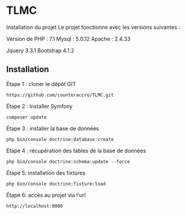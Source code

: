 # TLMC

Installation du projet
Le projet fonctionne avec les versions suivantes :

Version de PHP : 7.1
Mysql : 5.0.12
Apache : 2.4.33

Jquery 3.3.1
Bootstrap 4.1.2

Installation
------------

Étape 1 : cloner le dépôt GIT

`https://github.com/counteraccro/TLMC.git`

Étape 2 : Installer Symfony

`composer update`

Étape 3 : installer la base de données

`php bin/console doctrine:database:create`

Étape 4 : récupération des tables de la base de données

`php bin/console doctrine:schema:update --force`

Étape 5: installation des fixtures

`php bin/console doctrine:fixture:load`

Étape 6: accès au projet via l'url

`http://localhost:8000`